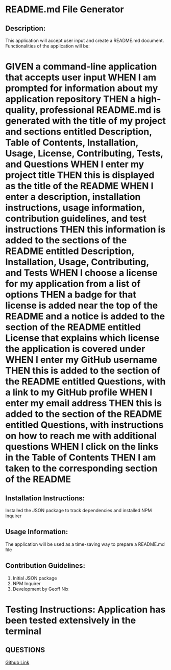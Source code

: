 # README.md File Generator

## Description:

This application will accept user input and create a README.md document. Functionalities of the application will be:

GIVEN a command-line application that accepts user input
WHEN I am prompted for information about my application repository
THEN a high-quality, professional README.md is generated with the title of my project and sections entitled Description, Table of Contents, Installation, Usage, License, Contributing, Tests, and Questions
WHEN I enter my project title
THEN this is displayed as the title of the README
WHEN I enter a description, installation instructions, usage information, contribution guidelines, and test instructions
THEN this information is added to the sections of the README entitled Description, Installation, Usage, Contributing, and Tests
WHEN I choose a license for my application from a list of options
THEN a badge for that license is added near the top of the README and a notice is added to the section of the README entitled License that explains which license the application is covered under
WHEN I enter my GitHub username
THEN this is added to the section of the README entitled Questions, with a link to my GitHub profile
WHEN I enter my email address
THEN this is added to the section of the README entitled Questions, with instructions on how to reach me with additional questions
WHEN I click on the links in the Table of Contents
THEN I am taken to the corresponding section of the README
=========================

## Installation Instructions:

Installed the JSON package to track dependencies and installed NPM Inquirer

## Usage Information:

The application will be used as a time-saving way to prepare a README.md file

## Contribution Guidelines:

1. Initial JSON package
2. NPM Inquirer
3. Development by Geoff Nix

Testing Instructions:
Application has been tested extensively in the terminal
=========================

## QUESTIONS

[Github Link](https://github.com/FSGeoff/readMe-gen.git)
